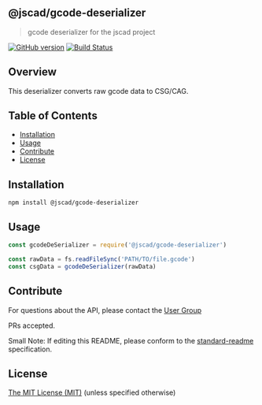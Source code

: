 ## @jscad/gcode-deserializer

> gcode deserializer for the jscad project

[![GitHub version](https://badge.fury.io/gh/jscad%40jscad%2Fgcode-serializer.svg)](https://badge.fury.io/gh/jscad%40jscad%2Fgcode-deserializer)
[![Build Status](https://travis-ci.org/jscad/io.svg)](https://travis-ci.org/jscad/gcode-deserializer)

## Overview

This deserializer converts raw gcode data to CSG/CAG.

## Table of Contents

- [Installation](#installation)
- [Usage](#usage)
- [Contribute](#contribute)
- [License](#license)


## Installation

```
npm install @jscad/gcode-deserializer
```

## Usage


```javascript
const gcodeDeSerializer = require('@jscad/gcode-deserializer')

const rawData = fs.readFileSync('PATH/TO/file.gcode')
const csgData = gcodeDeSerializer(rawData)

```


## Contribute

For questions about the API, please contact the [User Group](https://plus.google.com/communities/114958480887231067224)

PRs accepted.

Small Note: If editing this README, please conform to the [standard-readme](https://github.com/RichardLitt/standard-readme) specification.


## License

[The MIT License (MIT)](./LICENSE)
(unless specified otherwise)
